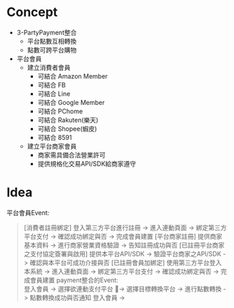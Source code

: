 # Concept
  
* 3-PartyPayment整合
  * 平台點數互相轉換
  * 點數可跨平台購物
* 平台會員
  * 建立消費者會員
    * 可結合 Amazon Member
    * 可結合 FB
    * 可結合 Line
    * 可結合 Google Member
    * 可結合 PChome
    * 可結合 Rakuten(樂天)
    * 可結合 Shopee(蝦皮)
    * 可結合 8591
  * 建立平台商家會員
    * 商家需具備合法營業許可
    * 提供規格化交易API/SDK給商家遵守
  
# Idea  
  
平台會員Event:  
> [消費者註冊綁定] 登入第三方平台進行註冊 -> 進入連動頁面 -> 綁定第三方平台支付 -> 確認成功綁定與否 -> 完成會員建置
> [平台商家註冊] 提供商家基本資料 -> 進行商家營業資格驗證 -> 告知註冊成功與否
> [已註冊平台商家之支付協定簽署與啟用] 提供本平台API/SDK -> 驗證平台商家之API/SDK -> 確認與本平台可成功介接與否
> [已註冊會員加綁定] 使用第三方平台登入本系統 -> 進入連動頁面 -> 綁定第三方平台支付 -> 確認成功綁定與否 -> 完成會員建置
payment整合的Event:  
> 登入會員 -> 選擇欲連動支付平台 -> 選擇目標轉換平台 -> 進行點數轉換 -> 點數轉換成功與否通知
> 登入會員 ->
